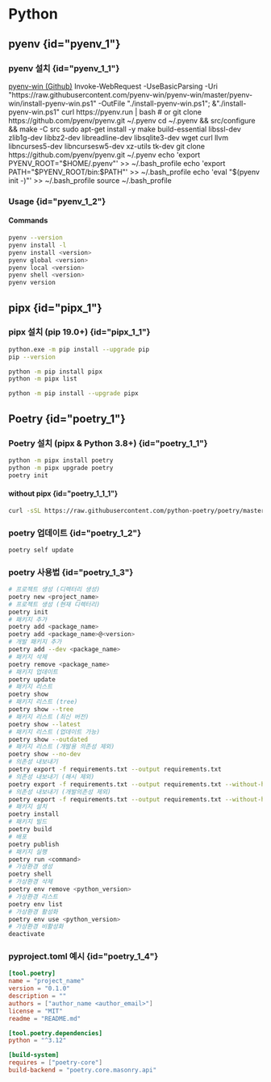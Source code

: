 # Python
## pyenv {id="pyenv_1"}
### pyenv 설치 {id="pyenv_1_1"}
<tabs>
    <tab title="Windows">
        <a href="https://github.com/pyenv-win/pyenv-win">pyenv-win (Github)</a>
        <code-block lang="shell">
            Invoke-WebRequest -UseBasicParsing -Uri "https://raw.githubusercontent.com/pyenv-win/pyenv-win/master/pyenv-win/install-pyenv-win.ps1" -OutFile "./install-pyenv-win.ps1"; &"./install-pyenv-win.ps1"
        </code-block>
    </tab>
    <tab title="Linux (source)">
        <code-block lang="bash">
            curl https://pyenv.run | bash
            # or
            git clone https://github.com/pyenv/pyenv.git ~/.pyenv
            cd ~/.pyenv && src/configure && make -C src
        </code-block>
    </tab>
    <tab title="Linux (apt)">
        <code-block lang="bash">
            sudo apt-get install -y make build-essential libssl-dev zlib1g-dev libbz2-dev libreadline-dev libsqlite3-dev wget curl llvm libncurses5-dev libncursesw5-dev xz-utils tk-dev
            git clone https://github.com/pyenv/pyenv.git ~/.pyenv
            echo 'export PYENV_ROOT="$HOME/.pyenv"' >> ~/.bash_profile
            echo 'export PATH="$PYENV_ROOT/bin:$PATH"' >> ~/.bash_profile
            echo 'eval "$(pyenv init -)"' >> ~/.bash_profile
            source ~/.bash_profile
        </code-block>
    </tab>
</tabs>

### Usage {id="pyenv_1_2"}
#### Commands
```bash
pyenv --version
pyenv install -l
pyenv install <version>
pyenv global <version>
pyenv local <version>
pyenv shell <version>
pyenv version
```

## pipx {id="pipx_1"}
### pipx 설치 (pip 19.0+) {id="pipx_1_1"}
```bash
python.exe -m pip install --upgrade pip
pip --version

python -m pip install pipx
python -m pipx list

python -m pip install --upgrade pipx
```

## Poetry {id="poetry_1"}
### Poetry 설치 (pipx & Python 3.8+) {id="poetry_1_1"}
```bash
python -m pipx install poetry
python -m pipx upgrade poetry
poetry init
```
#### without pipx {id="poetry_1_1_1"}
```bash
curl -sSL https://raw.githubusercontent.com/python-poetry/poetry/master/get-poetry.py | python
```

### poetry 업데이트 {id="poetry_1_2"}
```bash
poetry self update
```

### poetry 사용법 {id="poetry_1_3"}
```bash
# 프로젝트 생성 (디렉터리 생성)
poetry new <project_name>
# 프로젝트 생성 (현재 디렉터리)
poetry init
# 패키지 추가
poetry add <package_name>
poetry add <package_name>@<version>
# 개발 패키지 추가
poetry add --dev <package_name>
# 패키지 삭제
poetry remove <package_name>
# 패키지 업데이트
poetry update
# 패키지 리스트
poetry show
# 패키지 리스트 (tree)
poetry show --tree
# 패키지 리스트 (최신 버전)
poetry show --latest
# 패키지 리스트 (업데이트 가능)
poetry show --outdated
# 패키지 리스트 (개발용 의존성 제외)
poetry show --no-dev
# 의존성 내보내기
poetry export -f requirements.txt --output requirements.txt
# 의존성 내보내기 (해시 제외)
poetry export -f requirements.txt --output requirements.txt --without-hashes
# 의존성 내보내기 (개발의존성 제외)
poetry export -f requirements.txt --output requirements.txt --without-hashes --without dev
# 패키지 설치
poetry install
# 패키지 빌드
poetry build
# 배포
poetry publish
# 패키지 실행
poetry run <command>
# 가상환경 생성
poetry shell
# 가상환경 삭제
poetry env remove <python_version>
# 가상환경 리스트
poetry env list
# 가상환경 활성화
poetry env use <python_version>
# 가상환경 비활성화 
deactivate
```

### pyproject.toml 예시 {id="poetry_1_4"}
```toml
[tool.poetry]
name = "project_name"
version = "0.1.0"
description = ""
authors = ["author_name <author_email>"]
license = "MIT"
readme = "README.md"

[tool.poetry.dependencies]
python = "^3.12"

[build-system]
requires = ["poetry-core"]
build-backend = "poetry.core.masonry.api"
```
